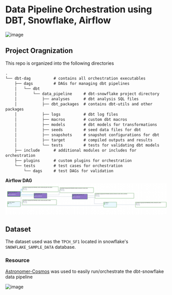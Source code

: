 # Data Pipeline Orchestration using DBT, Snowflake, Airflow

![image](https://github.com/user-attachments/assets/b4de1b4b-9c4b-493c-8fbc-6ae05e24aaee)

## Project Oragnization

This repo is organized into the following directories

```
.
└── dbt-dag          # contains all orchestration executables
    ├── dags         # DAGs for managing dbt pipelines
    │   └── dbt
    │       └── data_pipeline     # dbt-snowflake project directory
    │           ├── analyses      # dbt analysis SQL files
    │           ├── dbt_packages  # contains dbt-utils and other packages
    │           ├── logs          # dbt log files
    │           ├── macros        # custom dbt macros
    │           ├── models        # dbt models for transformations
    │           ├── seeds         # seed data files for dbt
    │           ├── snapshots     # snapshot configurations for dbt
    │           ├── target        # compiled outputs and results
    │           └── tests         # tests for validating dbt models
    ├── include      # additional modules or includes for orchestration
    ├── plugins      # custom plugins for orchestration
    └── tests        # test cases for orchestration
        └── dags     # test DAGs for validation

```

**Airflow DAG**
![alt text](image.png)

## Dataset

The dataset used was the `TPCH_SF1` located in snowflake's `SNOWFLAKE_SAMPLE_DATA` database.

### Resource

[Astronomer-Cosmos](https://github.com/astronomer/astronomer-cosmos) was used to easily run/orchestrate the dbt-snowflake data pipeline

![image](https://github.com/user-attachments/assets/f32a6f46-868c-4c65-a92c-acadcfae72a0)

